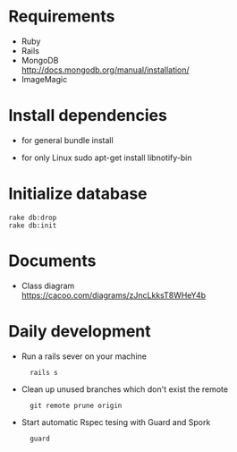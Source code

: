 # Requirements
* Ruby
* Rails
* MongoDB  
http://docs.mongodb.org/manual/installation/
* ImageMagic

# Install dependencies
- for general
        bundle install

- for only Linux
        sudo apt-get install libnotify-bin

# Initialize database
    rake db:drop
    rake db:init

# Documents
- Class diagram  
https://cacoo.com/diagrams/zJncLkksT8WHeY4b

# Daily development
- Run a rails sever on your machine

        rails s

- Clean up unused branches which don't exist the remote

        git remote prune origin

- Start automatic Rspec tesing with Guard and Spork

        guard
